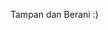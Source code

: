Tampan dan Berani :)

<!-- Fresh Graduate S1 Teknik Informatika di Universitas Muhammadiyah Ponorogo. Keahlian/skills bidang Web Development

- HTML & CSS, JavaScript, PHP, MySQL
- Bootstrap, Materialize, Laravel, jQuery, React js, Node js
- Restfull API, Git, XAMPP, Postman

kunjungi [Website Portofolio](https://rikiwidiantoro.github.io), profile [LinkedIn](https://linkedin.com/in/rikiwidiantoro) dan profile [Showcase](https://rikiwidiantoro.showwcase.com) saya. -->
